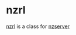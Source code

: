 # nzrl
[nzrl](https://jebance.github.io/nzrl/) is a class for [nzserver](https://jebance.github.io/nzserver/)
